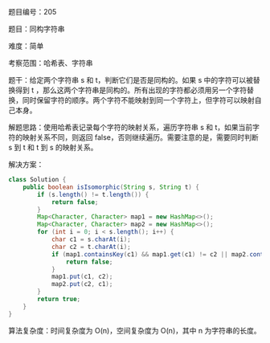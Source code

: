 题目编号：205

题目：同构字符串

难度：简单

考察范围：哈希表、字符串

题干：给定两个字符串 s 和 t，判断它们是否是同构的。如果 s 中的字符可以被替换得到 t ，那么这两个字符串是同构的。所有出现的字符都必须用另一个字符替换，同时保留字符的顺序。两个字符不能映射到同一个字符上，但字符可以映射自己本身。

解题思路：使用哈希表记录每个字符的映射关系，遍历字符串 s 和 t，如果当前字符的映射关系不同，则返回 false，否则继续遍历。需要注意的是，需要同时判断 s 到 t 和 t 到 s 的映射关系。

解决方案：

```java
class Solution {
    public boolean isIsomorphic(String s, String t) {
        if (s.length() != t.length()) {
            return false;
        }
        Map<Character, Character> map1 = new HashMap<>();
        Map<Character, Character> map2 = new HashMap<>();
        for (int i = 0; i < s.length(); i++) {
            char c1 = s.charAt(i);
            char c2 = t.charAt(i);
            if (map1.containsKey(c1) && map1.get(c1) != c2 || map2.containsKey(c2) && map2.get(c2) != c1) {
                return false;
            }
            map1.put(c1, c2);
            map2.put(c2, c1);
        }
        return true;
    }
}
```

算法复杂度：时间复杂度为 O(n)，空间复杂度为 O(n)，其中 n 为字符串的长度。